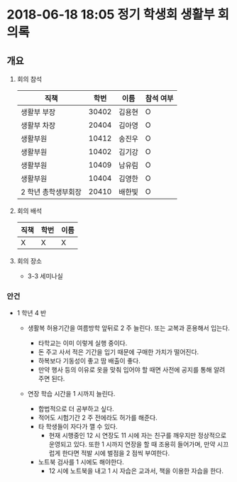 # 2018-06-18 18:05 정기 학생회 생활부 회의록

## 개요

1.  회의 참석

    | 직책                | 학번  | 이름   | 참석 여부 |
    | ------------------- | ----- | ------ | --------- |
    | 생활부 부장         | 30402 | 김용현 | O         |
    | 생활부 차장         | 20404 | 김아영 | O         |
    | 생활부원            | 10412 | 송진우 | O         |
    | 생활부원            | 10402 | 김기강 | O         |
    | 생활부원            | 10409 | 남유림 | O         |
    | 생활부원            | 10404 | 김영한 | O         |
    | 2 학년 총학생부회장 | 20410 | 배한빛 | O         |

2.  회의 배석

    | 직책 | 학번 | 이름 |
    | ---- | ---- | ---- |
    | X    | X    | X    |

3.  회의 장소

    -   3-3 세미나실

### 안건

-   1 학년 4 반

    -   생활복 허용기간을 여름방학 앞뒤로 2 주 늘린다. 또는 교복과 혼용해서 입는다.

        -   타학교는 이미 이렇게 실행 중이다.
        -   돈 주고 사서 적은 기간을 입기 때문에 구매한 가치가 떨어진다.
        -   하복보다 기동성이 좋고 땀 배출이 좋다.
        -   만약 행사 등의 이유로 옷을 맞춰 입어야 할 때면 사전에 공지를 통해 알려주면 된다.

    -   연장 학습 시간을 1 시까지 늘린다.
        -   합법적으로 더 공부하고 싶다.
        -   적어도 시험기간 2 주 전에라도 허가를 해준다.
        -   타 학생들이 자다가 깰 수 있다.
            -   현재 시행중인 12 시 연장도 11 시에 자는 친구를 깨우지만 정상적으로 운영되고 있다. 또한 1 시까지 연장을 할 때 조용히 들어가며, 만약 시끄럽게 한다면 적발 시에 벌점을 2 점씩 부여한다.
        -   노트북 검사를 1 시에도 해야한다.
            -   12 시에 노트북을 내고 1 시 자습은 교과서, 책을 이용한 자습을 한다.
